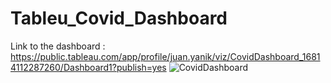 # Tableu_Covid_Dashboard

Link to the dashboard : https://public.tableau.com/app/profile/juan.yanik/viz/CovidDashboard_16814112287260/Dashboard1?publish=yes
![CovidDashboard](https://user-images.githubusercontent.com/100418934/231894309-eddad63d-9884-4339-a586-838ea5da7156.PNG)

